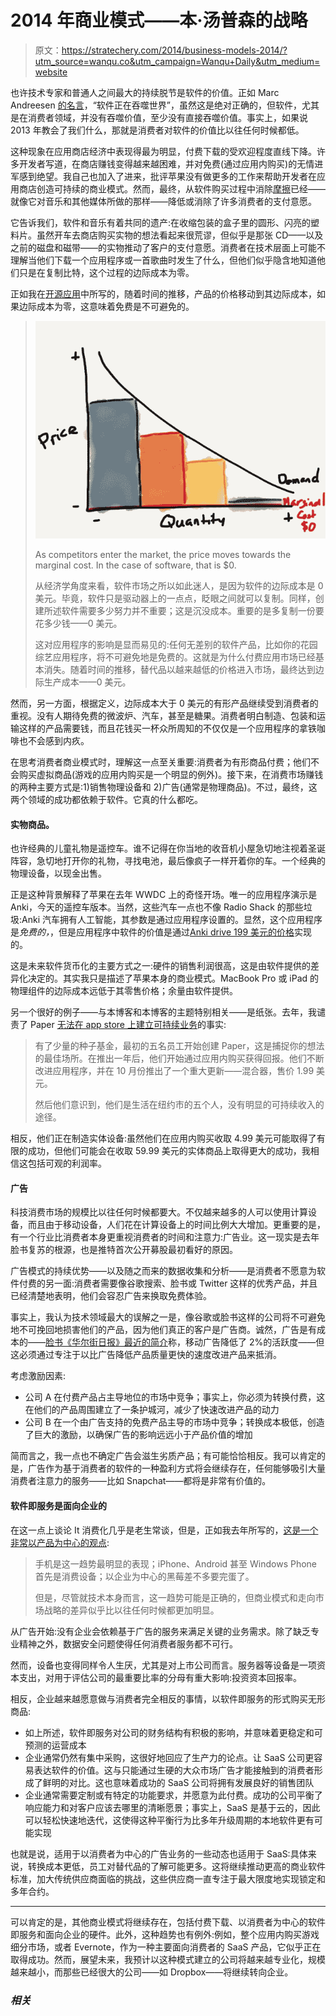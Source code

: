# 2014 年商业模式——本·汤普森的战略

> 原文：<https://stratechery.com/2014/business-models-2014/?utm_source=wanqu.co&utm_campaign=Wanqu+Daily&utm_medium=website>

也许技术专家和普通人之间最大的持续脱节是软件的价值。正如 Marc Andreesen [的名言](http://online.wsj.com/news/articles/SB10001424053111903480904576512250915629460)，“软件正在吞噬世界”，虽然这是绝对正确的，但软件，尤其是在消费者领域，并没有吞噬价值，至少没有直接吞噬价值。事实上，如果说 2013 年教会了我们什么，那就是消费者对软件的价值比以往任何时候都低。

这种现象在应用商店经济中表现得最为明显，付费下载的受欢迎程度直线下降。许多开发者写道，在商店赚钱变得越来越困难，并对免费(通过应用内购买)的无情进军感到绝望。我自己也加入了进来，批评苹果没有做更多的工作来帮助开发者在应用商店创造可持续的商业模式。然而，最终，从软件购买过程中消除[摩擦](http://stratechery.com/2013/friction)已经——就像它对音乐和其他媒体所做的那样——降低或消除了许多消费者的支付意愿。

它告诉我们，软件和音乐有着共同的遗产:在收缩包装的盒子里的圆形、闪亮的塑料片。虽然开车去商店购买实物的想法看起来很荒谬，但似乎是那张 CD——以及之前的磁盘和磁带——的实物推动了客户的支付意愿。消费者在技术层面上可能不理解当他们下载一个应用程序或一首歌曲时发生了什么，但他们似乎隐含地知道他们只是在复制比特，这个过程的边际成本为零。

正如我在[开源应用](http://stratechery.com/2013/open-source-apps/)中所写的，随着时间的推移，产品的价格移动到其边际成本，如果边际成本为零，这意味着免费是不可避免的。

> [![As competitors enter the market, the price moves towards the marginal cost. In the case of software, that is zero.](img/81c8e31fc377202e0382a4cc25f16fa5.png)](http://stratechery.com/2013/open-source-apps/)
> 
> As competitors enter the market, the price moves towards the marginal cost. In the case of software, that is $0.
> 
> 
> 
> 从经济学角度来看，软件市场之所以如此迷人，是因为软件的边际成本是 0 美元。毕竟，软件只是驱动器上的一点点，眨眼之间就可以复制。同样，创建所述软件需要多少努力并不重要；这是沉没成本。重要的是多复制一份要花多少钱——0 美元。
> 
> 这对应用程序的影响是显而易见的:任何无差别的软件产品，比如你的花园综艺应用程序，将不可避免地是免费的。这就是为什么付费应用市场已经基本消失。随着时间的推移，替代品以越来越低的价格进入市场，最终达到边际生产成本——0 美元。

然而，另一方面，根据定义，边际成本大于 0 美元的有形产品继续受到消费者的重视。没有人期待免费的微波炉、汽车，甚至是糖果。消费者明白制造、包装和运输这样的产品需要钱，而且花钱买一杯众所周知的不仅仅是一个应用程序的拿铁咖啡也不会感到内疚。

在思考消费者商业模式时，理解这一点至关重要:消费者为有形商品付费；他们不会购买虚拟商品(游戏的应用内购买是一个明显的例外)。接下来，在消费市场赚钱的两种主要方式是:1)销售物理设备和 2)广告(通常是物理商品)。不过，最终，这两个领域的成功都依赖于软件。它真的什么都吃。

#### 实物商品。

也许经典的儿童礼物是遥控车。谁不记得在你当地的收音机小屋急切地注视着圣诞阵容，急切地打开你的礼物，寻找电池，最后像疯子一样开着你的车。一个经典的物理设备，以现金出售。

正是这种背景解释了苹果在去年 WWDC 上的奇怪开场。唯一的应用程序演示是 Anki，今天的遥控车版本。当然，这些汽车一点也不像 Radio Shack 的那些垃圾:Anki 汽车拥有人工智能，其参数是通过应用程序设置的。显然，这个应用程序是*免费的，*，但是应用程序中软件的价值是通过[Anki drive 199 美元的价格](http://store.apple.com/us/product/HD003VC/A/anki-drive-starter-kit?fnode=43)实现的。

这是未来软件货币化的主要方式之一:硬件的销售利润很高，这是由软件提供的差异化决定的。其实我只是描述了苹果本身的商业模式。MacBook Pro 或 iPad 的物理组件的边际成本远低于其零售价格；余量由软件提供。

另一个很好的例子——与本博客和本博客的主题特别相关——是纸张。去年，我谴责了 Paper [无法在 app store 上建立可持续业务](http://stratechery.com/2013/papering-over-app-store-problems/)的事实:

> 有了少量的种子基金，最初的五名员工开始创建 Paper，这是捕捉你的想法的最佳场所。在推出一年后，他们开始通过应用内购买获得回报。他们不断改进应用程序，并在 10 月份推出了一个重大更新——混合器，售价 1.99 美元。
> 
> 然后他们意识到，他们是生活在纽约市的五个人，没有明显的可持续收入的途径。

相反，他们正在制造实体设备:虽然他们在应用内购买收取 4.99 美元可能取得了有限的成功，但他们可能会在收取 59.99 美元的实体商品上取得更大的成功，我相信这包括可观的利润率。

#### 广告

科技消费市场的规模比以往任何时候都要大。不仅越来越多的人可以使用计算设备，而且由于移动设备，人们花在计算设备上的时间比例大大增加。更重要的是，有一个行业比消费者本身更重视消费者的时间和注意力:广告业。这一现实是去年脸书复苏的根源，也是推特首次公开募股最初看好的原因。

广告模式的持续优势——以及随之而来的数据收集和分析——是消费者不愿意为软件付费的另一面:消费者需要像谷歌搜索、脸书或 Twitter 这样的优秀产品，并且已经清楚地表明，他们会容忍广告来换取免费体验。

事实上，我认为技术领域最大的误解之一是，像谷歌或脸书这样的公司将不可避免地不可挽回地损害他们的产品，因为他们真正的客户是广告商。诚然，广告是有成本的——[脸书《华尔街日报》最近的简介](http://online.wsj.com/news/articles/SB10001424052702303640604579296452086218242)称，移动广告降低了 2%的活跃度——但这必须通过专注于以比广告降低产品质量更快的速度改进产品来抵消。

考虑激励因素:

*   公司 A 在付费产品占主导地位的市场中竞争；事实上，你必须为转换付费，这在他们的产品周围建立了一条护城河，减少了快速改进产品的动力
*   公司 B 在一个由广告支持的免费产品主导的市场中竞争；转换成本极低，创造了巨大的激励，以确保广告的影响远远小于产品价值的增加

简而言之，我一点也不确定广告会滋生劣质产品；有可能恰恰相反。我可以肯定的是，广告作为基于消费者的软件的一种盈利方式将会继续存在，任何能够吸引大量消费者注意力的服务——比如 Snapchat——都将是非常有价值的。

#### 软件即服务是面向企业的

在这一点上谈论 It 消费化几乎是老生常谈，但是，正如我去年所写的，[这是一个非常以产品为中心的观点](http://stratechery.com/2013/consumerization-of-it-myth/):

> 手机是这一趋势最明显的表现；iPhone、Android 甚至 Windows Phone 首先是消费设备；以企业为中心的黑莓差不多要完蛋了。
> 
> 但是，尽管就技术本身而言，这一趋势可能是正确的，但商业模式和走向市场战略的差异似乎比以往任何时候都更加明显。

从广告开始:没有企业会依赖基于广告的服务来满足关键的业务需求。除了缺乏专业精神之外，数据安全问题使得任何消费者服务都不可行。

然而，设备也变得同样令人生厌，尤其是对上市公司而言。服务器等设备是一项资本支出，对用于评估公司的最重要比率的分母有重大影响:投资资本回报率。

相反，企业越来越愿意做与消费者完全相反的事情，以软件即服务的形式购买无形商品:

*   如上所述，软件即服务对公司的财务结构有积极的影响，并意味着更稳定和可预测的运营成本
*   企业通常仍然有集中采购，这很好地回应了生产力的论点。让 SaaS 公司更容易表达软件的价值。这与只能通过生硬的大众市场广告才能接触到的消费者形成了鲜明的对比。这也意味着成功的 SaaS 公司将拥有发展良好的销售团队
*   企业通常需要定制或有特定的功能要求，并愿意为此付费。成功的公司平衡了响应能力和对客户应该去哪里的清晰愿景；事实上，SaaS 是基于云的，因此可以轻松快速地迭代，这使得这种平衡行为比多年升级周期的本地软件更有可能实现

也就是说，适用于以消费者为中心的广告业务的一些动态也适用于 SaaS:具体来说，转换成本更低，员工对替代品的了解可能更多。这将继续推动更高的商业软件标准，加大传统供应商面临的挑战，这些供应商一直专注于最大限度地实现锁定和多年合约。

* * *

可以肯定的是，其他商业模式将继续存在，包括付费下载、以消费者为中心的软件即服务和面向企业的硬件。此外，这种趋势也有例外:例如，整个应用内购买游戏细分市场，或者 Evernote，作为一种主要面向消费者的 SaaS 产品，它似乎正在取得成功。然而，展望未来，我预计以这种模式建立的公司将越来越专业化，规模越来越小，而那些已经很大的公司——如 Dropbox——将继续转向企业。

### *相关*